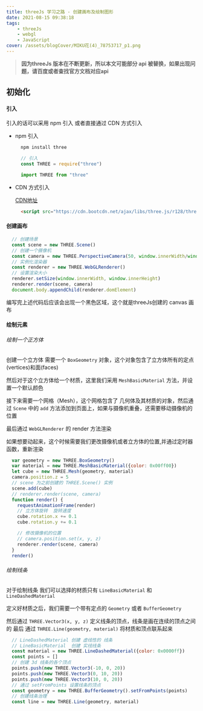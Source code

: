 ```yaml
---
title: threeJs 学习之路 - 创建画布及绘制图形
date: 2021-08-15 09:38:18
tags:
    - threeJs
    - webgl
    - JavaScript
cover: /assets/blogCover/MIKU花(4)_78753717_p1.png
---
```


> **因为threeJs 版本在不断更新，所以本文可能部分 api 被替换，如果出现问题，请百度或者查找官方文档对应api**


## 初始化
#### 引入

引入的话可以采用 npm 引入 或者直接通过 CDN 方式引入
* npm 引入
  ~~~js
    npm install three

    // 引入
    const THREE = require("three")

    import THREE from "three"
  ~~~

* CDN 方式引入

  [CDN地址](https://www.bootcdn.cn/three.js/)

  ~~~html
    <script src="https://cdn.bootcdn.net/ajax/libs/three.js/r128/three.js"></script>
  ~~~

#### 创建画布

  ~~~js
    // 创建场景
    const scene = new THREE.Scene()
    // 创建一个摄像机
    const camera = new THREE.PerspectiveCamera(50, window.innerWidth/window.innerHeight, 1, 1000)
    // 实例化渲染器
    const renderer = new THREE.WebGLRenderer()
    // 设置渲染大小
    renderer.setSize(window.innerWidth, window.innerHeight)
    renderer.render(scene, camera)
    document.body.appendChild(renderer.domElement)
  ~~~

  编写完上述代码后应该会出现一个黑色区域，这个就是threeJs创建的 canvas 画布

#### 绘制元素

###### 绘制一个正方体

  创建一个立方体 需要一个 `BoxGeometry` 对象，这个对象包含了立方体所有的定点(vertices)和面(faces)

  然后对于这个立方体给一个材质，这里我们采用 `MeshBasicMaterial` 方法，并设置一个默认颜色

  接下来需要一个网格（Mesh），这个网格包含了 几何体及其材质的对象，然后通过 `Scene` 中的 `add` 方法添加到页面上，如果与摄像机重叠，还需要移动摄像机的位置

  最后通过 `WebGLRenderer` 的 render 方法渲染

  如果想要动起来，这个时候需要我们更改摄像机或者立方体的位置,并通过定时器函数，重新渲染

  ~~~js
    var geometry = new THREE.BoxGeometry()
    var material = new THREE.MeshBasicMaterial({color: 0x00ff00})
    let cube = new THREE.Mesh(geometry, material)
    camera.position.z = 5
    // scene 为之前创建的 THREE.Scene() 实例
    scene.add(cube)
    // renderer.render(scene, camera)
    function render() {
      requestAnimationFrame(render)
      // 立方体旋转  旋转速度
      cube.rotation.x += 0.1
      cube.rotation.y += 0.1

      // 修改摄像机的位置
      // camera.position.set(x, y, z) 
      renderer.render(scene, camera)
    }
    render()
  ~~~

###### 绘制线条

  对于绘制线条 我们可以选择的材质只有 `LineBasicMaterial` 和 `LineDashedMaterial`

  定义好材质之后，我们需要一个带有定点的 `Geometry` 或者 `BufferGeometry`

  然后通过 `THREE.Vector3(x, y, z)` 定义线条的顶点，线条是画在连续的顶点之间的
  最后 通过 `THREE.Line(geometry, material)` 将材质和顶点联系起来

  ~~~js
    // LineDashedMaterial 创建 虚线性的 线条
    // LineBasicMaterial  创建 实线线条
    const material = new THREE.LineDashedMaterial({color: 0x0000ff})
    const points = []
    // 创建 3d 线条的各个顶点
    points.push(new THREE.Vector3(-10, 0, 20))
    points.push(new THREE.Vector3(0, 10, 20))
    points.push(new THREE.Vector3(10, 0, 20))
    // 通过 setFromPoints 设置线条的顶点
    const geometry = new THREE.BufferGeometry().setFromPoints(points)
    // 创建线条治理
    const line = new THREE.Line(geometry, material)
  ~~~

  
